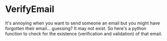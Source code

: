 # VerifyEmail
It's annoying when you want to send someone an email but you might have forgotten their email... guessing? It may not exist. So here's a python function to check for the existence (verification and validation) of that email.
